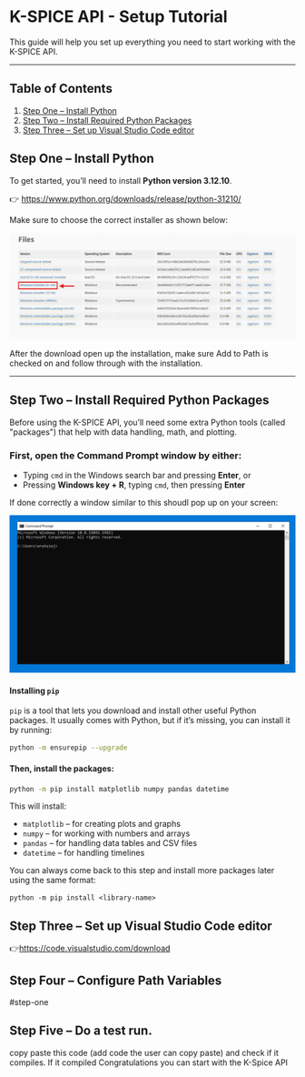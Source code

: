 # K-SPICE API - Setup Tutorial

This guide will help you set up everything you need to start working with the K-SPICE API.

---

## Table of Contents

1. [Step One – Install Python](#step-one)
2. [Step Two – Install Required Python Packages](##step-two---install-required-python-packages)
3. [Step Three – Set up Visual Studio Code editor](##step-three---set-up-visual-studio-code-editor)


## Step One – Install Python

To get started, you’ll need to install **Python version 3.12.10**.

👉 https://www.python.org/downloads/release/python-31210/


Make sure to choose the correct installer as shown below:

![alt](images/python_download.png)

After the download open up the installation, make sure Add to Path is checked on and follow through with the installation. 

---

## Step Two – Install Required Python Packages

Before using the K-SPICE API, you’ll need some extra Python tools (called "packages") that help with data handling, math, and plotting. 
### First, open the Command Prompt window by either:

- Typing `cmd` in the Windows search bar and pressing **Enter**, or  
- Pressing **Windows key + R**, typing `cmd`, then pressing **Enter**

If done correctly a window similar to this shoudl pop up on your screen: 

![cmd](images/cmd_picture.PNG)

#### Installing `pip`

`pip` is a tool that lets you download and install other useful Python packages. It usually comes with Python, but if it’s missing, you can install it by running:

```bash
python -m ensurepip --upgrade

```



#### Then, install the packages:

```bash
python -m pip install matplotlib numpy pandas datetime
```

This will install:

- `matplotlib` – for creating plots and graphs
- `numpy` – for working with numbers and arrays
- `pandas` – for handling data tables and CSV files
- `datetime` – for handling timelines

You can always come back to this step and install more packages later using the same format:

```shell
python -m pip install <library-name>
```

## Step Three – Set up Visual Studio Code editor

👉https://code.visualstudio.com/download
## Step Four – Configure Path Variables

#step-one

## Step Five – Do a test run.

copy paste this code (add code the user can copy paste) and check if it compiles. If it compiled Congratulations you can start with the K-Spice API
